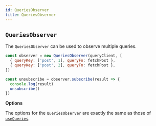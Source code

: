 ```yaml
---
id: QueriesObserver
title: QueriesObserver
---
```


## `QueriesObserver`

The `QueriesObserver` can be used to observe multiple queries.

```js
const observer = new QueriesObserver(queryClient, [
  { queryKey: ['post', 1], queryFn: fetchPost },
  { queryKey: ['post', 2], queryFn: fetchPost },
])

const unsubscribe = observer.subscribe(result => {
  console.log(result)
  unsubscribe()
})
```

**Options**

The options for the `QueriesObserver` are exactly the same as those of [`useQueries`](#usequeries).
